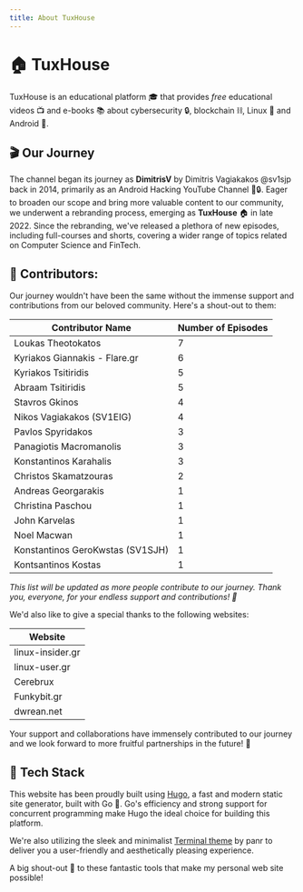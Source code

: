 ```yaml
---
title: About TuxHouse
---
```


# 🏠 TuxHouse

TuxHouse is an educational platform 🎓 that provides *free* educational videos 📺 and e-books 📚 about cybersecurity 🔒, blockchain ⛓, Linux 🐧 and Android 📱.


## 🎬 Our Journey 

The channel began its journey as **DimitrisV** by Dimitris Vagiakakos @sv1sjp back in 2014, primarily as an Android Hacking YouTube Channel 📱🔒. Eager to broaden our scope and bring more valuable content to our community, we underwent a rebranding process, emerging as **TuxHouse** 🏠 in late 2022. Since the rebranding, we've released a plethora of new episodes, including full-courses and shorts, covering a wider range of topics related on Computer Science and FinTech.


## 🤝 Contributors:

Our journey wouldn't have been the same without the immense support and contributions from our beloved community. Here's a shout-out to them:

| Contributor Name | Number of Episodes |
| --- | --- |
| Loukas Theotokatos | 7 |
| Kyriakos Giannakis - Flare.gr | 6 |
| Kyriakos Tsitiridis | 5 |
| Abraam Tsitiridis | 5 |
| Stavros Gkinos | 4 |
| Nikos Vagiakakos (SV1EIG) | 4 |
| Pavlos Spyridakos | 3 |
| Panagiotis Macromanolis | 3 |
| Konstantinos Karahalis | 3 |
| Christos Skamatzouras | 2 |
| Andreas Georgarakis | 1 |
| Christina Paschou | 1 |
| John Karvelas | 1 |
| Noel Macwan | 1 |
| Konstantinos GeroKwstas (SV1SJH) | 1 |
| Kontsantinos Kostas | 1 |


_This list will be updated as more people contribute to our journey. Thank you, everyone, for your endless support and contributions! 🙏_

We'd also like to give a special thanks to the following websites:

| Website |
| --- |
| linux-insider.gr |
| linux-user.gr |
| Cerebrux |
| Funkybit.gr |
| dwrean.net |

Your support and collaborations have immensely contributed to our journey and we look forward to more fruitful partnerships in the future! 🚀

## 🚀 Tech Stack

This website has been proudly built using [Hugo](https://gohugo.io/), a fast and modern static site generator, built with Go 🚀. Go's efficiency and strong support for concurrent programming make Hugo the ideal choice for building this platform.

We're also utilizing the sleek and minimalist [Terminal theme](https://github.com/panr/hugo-theme-terminal) by panr to deliver you a user-friendly and aesthetically pleasing experience.

A big shout-out 🙌 to these fantastic tools that make my personal web site possible!


